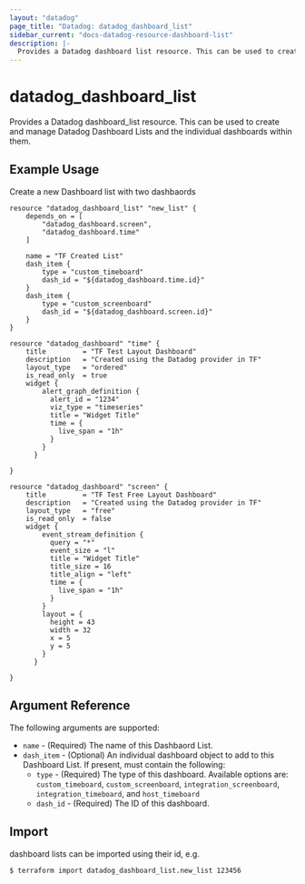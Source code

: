 ```yaml
---
layout: "datadog"
page_title: "Datadog: datadog_dashboard_list"
sidebar_current: "docs-datadog-resource-dashboard-list"
description: |-
  Provides a Datadog dashboard list resource. This can be used to create and manage dashboard lists and their sub elements.
---
```


# datadog_dashboard_list

Provides a Datadog dashboard_list resource. This can be used to create and manage Datadog Dashboard Lists and the individual dashboards within them.

## Example Usage

Create a new Dashboard list with two dashbaords

```hcl
resource "datadog_dashboard_list" "new_list" {
	depends_on = [
		"datadog_dashboard.screen",
		"datadog_dashboard.time"
	]

    name = "TF Created List"
    dash_item {
        type = "custom_timeboard"
        dash_id = "${datadog_dashboard.time.id}"
    }
    dash_item {
        type = "custom_screenboard"
        dash_id = "${datadog_dashboard.screen.id}"
	}
}

resource "datadog_dashboard" "time" {
	title         = "TF Test Layout Dashboard"
	description   = "Created using the Datadog provider in TF"
	layout_type   = "ordered"
	is_read_only  = true
	widget {
		alert_graph_definition {
		  alert_id = "1234"
		  viz_type = "timeseries"
		  title = "Widget Title"
		  time = {
			live_span = "1h"
		  }
		}
	  }

}

resource "datadog_dashboard" "screen" {
	title         = "TF Test Free Layout Dashboard"
	description   = "Created using the Datadog provider in TF"
	layout_type   = "free"
	is_read_only  = false
	widget {
		event_stream_definition {
		  query = "*"
		  event_size = "l"
		  title = "Widget Title"
		  title_size = 16
		  title_align = "left"
		  time = {
			live_span = "1h"
		  }
		}
		layout = {
		  height = 43
		  width = 32
		  x = 5
		  y = 5
		}
	  }

}
```

## Argument Reference

The following arguments are supported:

* `name` - (Required) The name of this Dashbaord List.
* `dash_item` - (Optional) An individual dashboard object to add to this Dashboard List. If present, must contain the following:
  * `type` - (Required) The type of this dashboard. Available options are: `custom_timeboard`, `custom_screenboard`, `integration_screenboard`, `integration_timeboard`, and `host_timeboard`
  * `dash_id` - (Required) The ID of this dashboard.


## Import

dashboard lists can be imported using their id, e.g.

```
$ terraform import datadog_dashboard_list.new_list 123456
```
